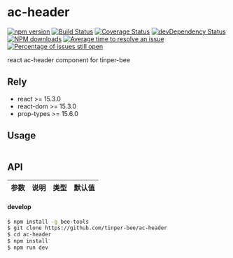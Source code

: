 # ac-header

[![npm version](https://img.shields.io/npm/v/ac-header.svg)](https://www.npmjs.com/package/ac-header)
[![Build Status](https://img.shields.io/travis/tinper-bee/ac-header/master.svg)](https://travis-ci.org/tinper-bee/ac-header)
[![Coverage Status](https://coveralls.io/repos/github/tinper-bee/ac-header/badge.svg?branch=master)](https://coveralls.io/github/tinper-bee/ac-header?branch=master)
[![devDependency Status](https://img.shields.io/david/dev/tinper-bee/ac-header.svg)](https://david-dm.org/tinper-bee/ac-header#info=devDependencies)
[![NPM downloads](http://img.shields.io/npm/dm/ac-header.svg?style=flat)](https://npmjs.org/package/ac-header)
[![Average time to resolve an issue](http://isitmaintained.com/badge/resolution/tinper-bee/ac-header.svg)](http://isitmaintained.com/project/tinper-bee/ac-header "Average time to resolve an issue")
[![Percentage of issues still open](http://isitmaintained.com/badge/open/tinper-bee/ac-header.svg)](http://isitmaintained.com/project/tinper-bee/ac-header "Percentage of issues still open")



react ac-header component for tinper-bee

## Rely

- react >= 15.3.0
- react-dom >= 15.3.0
- prop-types >= 15.6.0

## Usage

```js


```



## API

|参数|说明|类型|默认值|
|:--|:---:|:--:|---:|

#### develop

```sh
$ npm install -g bee-tools
$ git clone https://github.com/tinper-bee/ac-header
$ cd ac-header
$ npm install
$ npm run dev
```
